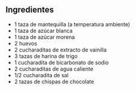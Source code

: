 ## Ingredientes

- 1 taza de mantequilla (a temperatura ambiente)
- 1 taza de azúcar blanca
- 1 taza de azúcar morena
- 2 huevos
- 2 cucharaditas de extracto de vainilla
- 3 tazas de harina de trigo
- 1 cucharadita de bicarbonato de sodio
- 2 cucharaditas de agua caliente
- 1/2 cucharadita de sal
- 2 tazas de chispas de chocolate
